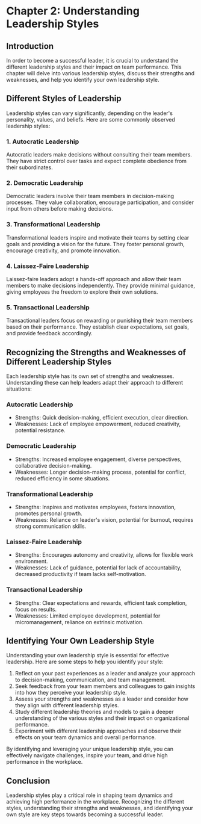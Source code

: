 Chapter 2: Understanding Leadership Styles
==========================================

Introduction
------------

In order to become a successful leader, it is crucial to understand the different leadership styles and their impact on team performance. This chapter will delve into various leadership styles, discuss their strengths and weaknesses, and help you identify your own leadership style.

Different Styles of Leadership
----------------------------------------------

Leadership styles can vary significantly, depending on the leader's personality, values, and beliefs. Here are some commonly observed leadership styles:

### 1. Autocratic Leadership

Autocratic leaders make decisions without consulting their team members. They have strict control over tasks and expect complete obedience from their subordinates.

### 2. Democratic Leadership

Democratic leaders involve their team members in decision-making processes. They value collaboration, encourage participation, and consider input from others before making decisions.

### 3. Transformational Leadership

Transformational leaders inspire and motivate their teams by setting clear goals and providing a vision for the future. They foster personal growth, encourage creativity, and promote innovation.

### 4. Laissez-Faire Leadership

Laissez-faire leaders adopt a hands-off approach and allow their team members to make decisions independently. They provide minimal guidance, giving employees the freedom to explore their own solutions.

### 5. Transactional Leadership

Transactional leaders focus on rewarding or punishing their team members based on their performance. They establish clear expectations, set goals, and provide feedback accordingly.

Recognizing the Strengths and Weaknesses of Different Leadership Styles
---------------------------------------------------------------------------------------

Each leadership style has its own set of strengths and weaknesses. Understanding these can help leaders adapt their approach to different situations:

### Autocratic Leadership

* Strengths: Quick decision-making, efficient execution, clear direction.
* Weaknesses: Lack of employee empowerment, reduced creativity, potential resistance.

### Democratic Leadership

* Strengths: Increased employee engagement, diverse perspectives, collaborative decision-making.
* Weaknesses: Longer decision-making process, potential for conflict, reduced efficiency in some situations.

### Transformational Leadership

* Strengths: Inspires and motivates employees, fosters innovation, promotes personal growth.
* Weaknesses: Reliance on leader's vision, potential for burnout, requires strong communication skills.

### Laissez-Faire Leadership

* Strengths: Encourages autonomy and creativity, allows for flexible work environment.
* Weaknesses: Lack of guidance, potential for lack of accountability, decreased productivity if team lacks self-motivation.

### Transactional Leadership

* Strengths: Clear expectations and rewards, efficient task completion, focus on results.
* Weaknesses: Limited employee development, potential for micromanagement, reliance on extrinsic motivation.

Identifying Your Own Leadership Style
-----------------------------------------------------

Understanding your own leadership style is essential for effective leadership. Here are some steps to help you identify your style:

1. Reflect on your past experiences as a leader and analyze your approach to decision-making, communication, and team management.
2. Seek feedback from your team members and colleagues to gain insights into how they perceive your leadership style.
3. Assess your strengths and weaknesses as a leader and consider how they align with different leadership styles.
4. Study different leadership theories and models to gain a deeper understanding of the various styles and their impact on organizational performance.
5. Experiment with different leadership approaches and observe their effects on your team dynamics and overall performance.

By identifying and leveraging your unique leadership style, you can effectively navigate challenges, inspire your team, and drive high performance in the workplace.

Conclusion
----------

Leadership styles play a critical role in shaping team dynamics and achieving high performance in the workplace. Recognizing the different styles, understanding their strengths and weaknesses, and identifying your own style are key steps towards becoming a successful leader.
